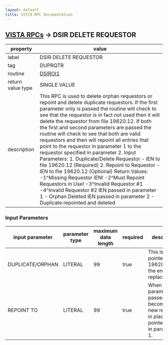 ```yaml
---
layout: default
title: VISTA RPC documentation
---
```




## [VISTA RPCs](TableOfContent.md) &#8594; DSIR DELETE REQUESTOR 

 property | value 
--- | --- 
 label | DSIR DELETE REQUESTOR
 tag | DUPRQTR
 routine | [DSIROI1](http://code.osehra.org/dox/Routine_DSIROI1_source.html)
 return value type | SINGLE VALUE
 description | This RPC is used to delete orphan requestors or repoint and delete duplicate requestors. If the first parameter only is passed the routine will check to see that the requestor is in fact not used then it will delete the requestor from file 19620.12. If both the first and second parameters are passed the routine will check to see that both are valid requestors and then will repoint all entries that point to the requestor in parameter 1 to the requestor specified in parameter 2. Input Parameters:        1. Duplicate/Delete Requestor - IEN to file 19620.12 (Required)        2. Repoint to Requestor - IEN to file 19620.12 (Optional) Return Values:        -1^Missing Requestor IEN!        -2^Must Repoint Requestors in Use!        -3^Invalid Requestor #1        -4^Invalid Requestor #2        IEN passed in parameter 1 - Orphan Deleted        IEN passed in parameter 2 - Duplicate repointed and deleted

### Input Parameters

| input parameter | parameter type | maximum data length | required | description | 
| --- | --- | --- | --- | --- | 
| DUPLICATE/ORPHAN | LITERAL | 99 | true | This is the pointer to file 19620.12 of the entry to replace/delete. | 
| REPOINT TO | LITERAL | 99 | true | When this parameter is passed it will become the new requestor in place of the pointer passed in parameter 1. | 